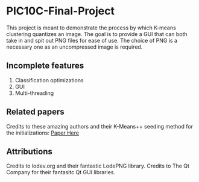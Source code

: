 # PIC10C-Final-Project

This project is meant to demonstrate the process by which K-means clustering quantizes an image.
The goal is to provide a GUI that can both take in and spit out PNG files for ease of use.
The choice of PNG is a necessary one as an uncompressed image is required.

## Incomplete features
1. Classification optimizations
2. GUI
3. Multi-threading

## Related papers
Credits to these amazing authors and their K-Means++ seeding method for the initializations:
[Paper Here](http://ilpubs.stanford.edu:8090/778/1/2006-13.pdf)

## Attributions
Credits to lodev.org and their fantastic LodePNG library.
Credits to The Qt Company for their fantasitc Qt GUI libraries.